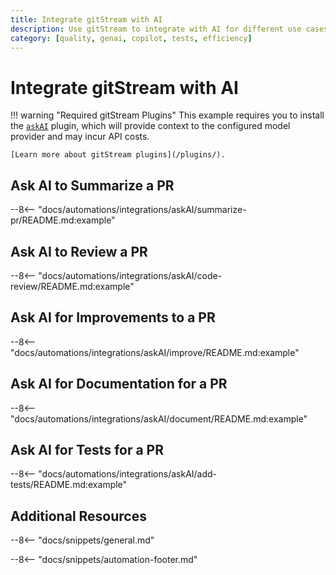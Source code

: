 ```yaml
---
title: Integrate gitStream with AI
description: Use gitStream to integrate with AI for different use cases.
category: [quality, genai, copilot, tests, efficiency]
---
```

# Integrate gitStream with AI

<!-- --8<-- [start:examples]-->
!!! warning "Required gitStream Plugins"
    This example requires you to install the [`askAI`](/filter-function-plugins/#askai) plugin, which will provide context to the configured model provider and may incur API costs.

    [Learn more about gitStream plugins](/plugins/).

## Ask AI to Summarize a PR

--8<-- "docs/automations/integrations/askAI/summarize-pr/README.md:example"

## Ask AI to Review a PR

--8<-- "docs/automations/integrations/askAI/code-review/README.md:example"

## Ask AI for Improvements to a PR

--8<-- "docs/automations/integrations/askAI/improve/README.md:example"

## Ask AI for Documentation for a PR

--8<-- "docs/automations/integrations/askAI/document/README.md:example"

## Ask AI for Tests for a PR

--8<-- "docs/automations/integrations/askAI/add-tests/README.md:example"
<!-- --8<-- [end:examples]-->

## Additional Resources

--8<-- "docs/snippets/general.md"

--8<-- "docs/snippets/automation-footer.md"
